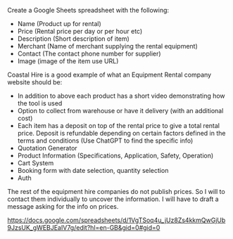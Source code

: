 Create a Google Sheets spreadsheet with the following:
- Name (Product up for rental)
- Price (Rental price per day or per hour etc)
- Description (Short description of item)
- Merchant (Name of merchant supplying the rental equipment)
- Contact (The contact phone number for supplier)
- Image (image of the item use URL)

Coastal Hire is a good example of what an Equipment Rental company website should be:
- In addition to above each product has a short video demonstrating how the tool is used
- Option to collect from warehouse or have it delivery (with an additional cost)
- Each item has a deposit on top of the rental price to give a total rental price. Deposit is refundable depending on certain factors defined in the terms and conditions (Use ChatGPT to find the specific info)
- Quotation Generator
- Product Information (Specifications, Application, Safety, Operation)
- Cart System
- Booking form with date selection, quantity selection
- Auth

The rest of the equipment hire companies do not publish prices. So I will to contact them individually to uncover the information. I will have to draft a message asking for the info on prices. 

https://docs.google.com/spreadsheets/d/1VgTSoq4u_jUz8Zs4kkmQwGjUb9JzsUK_gWEBJEaIV7g/edit?hl=en-GB&gid=0#gid=0